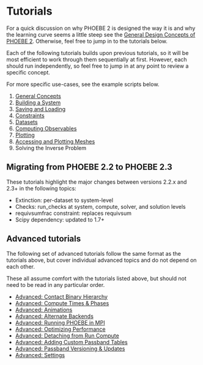 # Tutorials

For a quick discussion on why PHOEBE 2 is designed the way it is and why the learning curve seems a little steep see the [General Design Concepts of PHOEBE 2](tutorials/design_concepts.ipynb).  Otherwise, feel free to jump in to the tutorials below.

Each of the following tutorials builds upon previous tutorials, so it will be most efficient to work through them sequentially at first. However, each should run independently, so feel free to jump in at any point to review a specific concept.

For more specific use-cases, see the example scripts below.

1. [General Concepts](tutorials/general_concepts.ipynb)
2. [Building a System](tutorials/building_a_system.ipynb)
3. [Saving and Loading](tutorials/saving_and_loading.ipynb)
4. [Constraints](tutorials/constraints.ipynb)
5. [Datasets](tutorials/datasets.ipynb)
6. [Computing Observables](tutorials/compute.ipynb)
7. [Plotting](tutorials/plotting.ipynb)
8. [Accessing and Plotting Meshes](tutorials/meshes.ipynb)
9. Solving the Inverse Problem

## Migrating from PHOEBE 2.2 to PHOEBE 2.3

These tutorials highlight the major changes between versions 2.2.x and 2.3+ in the following topics:

* Extinction: per-dataset to system-level
* Checks: run_checks at system, compute, solver, and solution levels
* requivsumfrac constraint: replaces requivsum
* Scipy dependency: updated to 1.7+


## Advanced tutorials

The following set of advanced tutorials follow the same format as the tutorials above, but cover individual advanced topics and do not depend on each other.

These all assume comfort with the tutorials listed above, but should not need to be read in any particular order.

* [Advanced: Contact Binary Hierarchy](tutorials/contact_binary_hierarchy.ipynb)
* [Advanced: Compute Times & Phases](tutorials/compute_times_phases.ipynb)
* [Advanced: Animations](tutorials/animations.ipynb)
* [Advanced: Alternate Backends](tutorials/alternate_backends.ipynb)
* [Advanced: Running PHOEBE in MPI](tutorials/mpi.ipynb)
* [Advanced: Optimizing Performance](tutorials/optimizing.ipynb)
* [Advanced: Detaching from Run Compute](tutorials/detach.ipynb)
* [Advanced: Adding Custom Passband Tables](tutorials/passbands.ipynb)
* [Advanced: Passband Versioning & Updates](tutorials/passband_updates.ipynb)
* [Advanced: Settings](tutorials/settings.ipynb)
